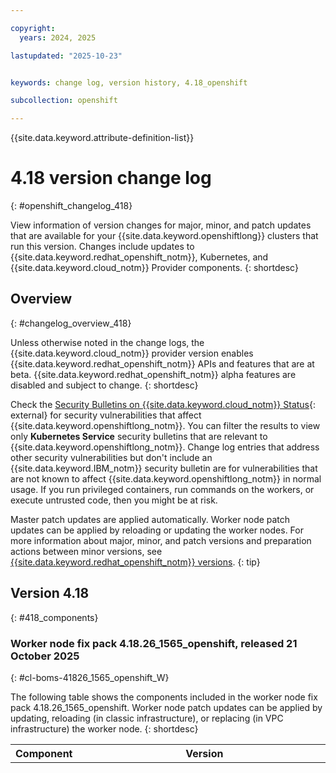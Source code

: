 ```yaml
---

copyright:
  years: 2024, 2025

lastupdated: "2025-10-23"


keywords: change log, version history, 4.18_openshift

subcollection: openshift

---
```


{{site.data.keyword.attribute-definition-list}}




# 4.18 version change log
{: #openshift_changelog_418}

View information of version changes for major, minor, and patch updates that are available for your {{site.data.keyword.openshiftlong}} clusters that run this version. Changes include updates to {{site.data.keyword.redhat_openshift_notm}}, Kubernetes, and {{site.data.keyword.cloud_notm}} Provider components.
{: shortdesc}

## Overview
{: #changelog_overview_418}


Unless otherwise noted in the change logs, the {{site.data.keyword.cloud_notm}} provider version enables {{site.data.keyword.redhat_openshift_notm}} APIs and features that are at beta. {{site.data.keyword.redhat_openshift_notm}} alpha features are disabled and subject to change.
{: shortdesc}

Check the [Security Bulletins on {{site.data.keyword.cloud_notm}} Status](https://cloud.ibm.com/status?selected=security){: external} for security vulnerabilities that affect {{site.data.keyword.openshiftlong_notm}}. You can filter the results to view only **Kubernetes Service** security bulletins that are relevant to {{site.data.keyword.openshiftlong_notm}}. Change log entries that address other security vulnerabilities but don't include an {{site.data.keyword.IBM_notm}} security bulletin are for vulnerabilities that are not known to affect {{site.data.keyword.openshiftlong_notm}} in normal usage. If you run privileged containers, run commands on the workers, or execute untrusted code, then you might be at risk.

Master patch updates are applied automatically. Worker node patch updates can be applied by reloading or updating the worker nodes. For more information about major, minor, and patch versions and preparation actions between minor versions, see [{{site.data.keyword.redhat_openshift_notm}} versions](/docs/openshift?topic=openshift-openshift_versions).
{: tip}

## Version 4.18
{: #418_components}


### Worker node fix pack 4.18.26_1565_openshift, released 21 October 2025
{: #cl-boms-41826_1565_openshift_W}

The following table shows the components included in the worker node fix pack 4.18.26_1565_openshift. Worker node patch updates can be applied by updating, reloading (in classic infrastructure), or replacing (in VPC infrastructure) the worker node.
{: shortdesc}

| Component | Version | Description |
| ---- | ---- | ---- |
|RHEL_9|5.14.0-570.49.1.el9_6|Resolves the following CVEs: [RHSA-2025:10848](https://access.redhat.com/errata/RHSA-2025:10848){: external}, [CVE-2024-6174](https://nvd.nist.gov/vuln/detail/CVE-2024-6174){: external}, [RHSA-2025:11462](https://access.redhat.com/errata/RHSA-2025:11462){: external}, [CVE-2024-50349](https://nvd.nist.gov/vuln/detail/CVE-2024-50349){: external}, [CVE-2024-52006](https://nvd.nist.gov/vuln/detail/CVE-2024-52006){: external}, [CVE-2025-27613](https://nvd.nist.gov/vuln/detail/CVE-2025-27613){: external}, [CVE-2025-27614](https://nvd.nist.gov/vuln/detail/CVE-2025-27614){: external}, [CVE-2025-46835](https://nvd.nist.gov/vuln/detail/CVE-2025-46835){: external}, [CVE-2025-48384](https://nvd.nist.gov/vuln/detail/CVE-2025-48384){: external}, [CVE-2025-48385](https://nvd.nist.gov/vuln/detail/CVE-2025-48385){: external}, [RHSA-2025:10379](https://access.redhat.com/errata/RHSA-2025:10379){: external}, [CVE-2022-49846](https://nvd.nist.gov/vuln/detail/CVE-2022-49846){: external}, [CVE-2025-21759](https://nvd.nist.gov/vuln/detail/CVE-2025-21759){: external}, [CVE-2025-21887](https://nvd.nist.gov/vuln/detail/CVE-2025-21887){: external}, [CVE-2025-22004](https://nvd.nist.gov/vuln/detail/CVE-2025-22004){: external}, [CVE-2025-37799](https://nvd.nist.gov/vuln/detail/CVE-2025-37799){: external}, [RHSA-2025:11411](https://access.redhat.com/errata/RHSA-2025:11411){: external}, [CVE-2024-58002](https://nvd.nist.gov/vuln/detail/CVE-2024-58002){: external}, [CVE-2025-38089](https://nvd.nist.gov/vuln/detail/CVE-2025-38089){: external}, [RHSA-2025:12746](https://access.redhat.com/errata/RHSA-2025:12746){: external}, [CVE-2022-49788](https://nvd.nist.gov/vuln/detail/CVE-2022-49788){: external}, [CVE-2025-21727](https://nvd.nist.gov/vuln/detail/CVE-2025-21727){: external}, [CVE-2025-21928](https://nvd.nist.gov/vuln/detail/CVE-2025-21928){: external}, [CVE-2025-21929](https://nvd.nist.gov/vuln/detail/CVE-2025-21929){: external}, [CVE-2025-21962](https://nvd.nist.gov/vuln/detail/CVE-2025-21962){: external}, [CVE-2025-22020](https://nvd.nist.gov/vuln/detail/CVE-2025-22020){: external}, [CVE-2025-37890](https://nvd.nist.gov/vuln/detail/CVE-2025-37890){: external}, [CVE-2025-38052](https://nvd.nist.gov/vuln/detail/CVE-2025-38052){: external}, [CVE-2025-38087](https://nvd.nist.gov/vuln/detail/CVE-2025-38087){: external}, [RHSA-2025:13962](https://access.redhat.com/errata/RHSA-2025:13962){: external}, [CVE-2024-28956](https://nvd.nist.gov/vuln/detail/CVE-2024-28956){: external}, [CVE-2025-21867](https://nvd.nist.gov/vuln/detail/CVE-2025-21867){: external}, [CVE-2025-38084](https://nvd.nist.gov/vuln/detail/CVE-2025-38084){: external}, [CVE-2025-38085](https://nvd.nist.gov/vuln/detail/CVE-2025-38085){: external}, [CVE-2025-38124](https://nvd.nist.gov/vuln/detail/CVE-2025-38124){: external}, [CVE-2025-38159](https://nvd.nist.gov/vuln/detail/CVE-2025-38159){: external}, [CVE-2025-38250](https://nvd.nist.gov/vuln/detail/CVE-2025-38250){: external}, [CVE-2025-38380](https://nvd.nist.gov/vuln/detail/CVE-2025-38380){: external}, [CVE-2025-38471](https://nvd.nist.gov/vuln/detail/CVE-2025-38471){: external}, [RHSA-2025:14420](https://access.redhat.com/errata/RHSA-2025:14420){: external}, [CVE-2025-22058](https://nvd.nist.gov/vuln/detail/CVE-2025-22058){: external}, [CVE-2025-37914](https://nvd.nist.gov/vuln/detail/CVE-2025-37914){: external}, [CVE-2025-38417](https://nvd.nist.gov/vuln/detail/CVE-2025-38417){: external}, [RHSA-2025:15011](https://access.redhat.com/errata/RHSA-2025:15011){: external}, [CVE-2025-37823](https://nvd.nist.gov/vuln/detail/CVE-2025-37823){: external}, [CVE-2025-38200](https://nvd.nist.gov/vuln/detail/CVE-2025-38200){: external}, [CVE-2025-38211](https://nvd.nist.gov/vuln/detail/CVE-2025-38211){: external}, [CVE-2025-38350](https://nvd.nist.gov/vuln/detail/CVE-2025-38350){: external}, [CVE-2025-38461](https://nvd.nist.gov/vuln/detail/CVE-2025-38461){: external}, [CVE-2025-38464](https://nvd.nist.gov/vuln/detail/CVE-2025-38464){: external}, [CVE-2025-38500](https://nvd.nist.gov/vuln/detail/CVE-2025-38500){: external}, [CVE-2025-38684](https://nvd.nist.gov/vuln/detail/CVE-2025-38684){: external}, [RHSA-2025:15429](https://access.redhat.com/errata/RHSA-2025:15429){: external}, [CVE-2025-37803](https://nvd.nist.gov/vuln/detail/CVE-2025-37803){: external}, [CVE-2025-38392](https://nvd.nist.gov/vuln/detail/CVE-2025-38392){: external}, [CVE-2025-39825](https://nvd.nist.gov/vuln/detail/CVE-2025-39825){: external}, [RHSA-2025:15661](https://access.redhat.com/errata/RHSA-2025:15661){: external}, [CVE-2025-22097](https://nvd.nist.gov/vuln/detail/CVE-2025-22097){: external}, [CVE-2025-38332](https://nvd.nist.gov/vuln/detail/CVE-2025-38332){: external}, [CVE-2025-38352](https://nvd.nist.gov/vuln/detail/CVE-2025-38352){: external}, [CVE-2025-38449](https://nvd.nist.gov/vuln/detail/CVE-2025-38449){: external}, [RHSA-2025:7423](https://access.redhat.com/errata/RHSA-2025:7423){: external}, [CVE-2024-58005](https://nvd.nist.gov/vuln/detail/CVE-2024-58005){: external}, [CVE-2024-58007](https://nvd.nist.gov/vuln/detail/CVE-2024-58007){: external}, [CVE-2024-58069](https://nvd.nist.gov/vuln/detail/CVE-2024-58069){: external}, [CVE-2025-21633](https://nvd.nist.gov/vuln/detail/CVE-2025-21633){: external}, [CVE-2025-21927](https://nvd.nist.gov/vuln/detail/CVE-2025-21927){: external}, [CVE-2025-21993](https://nvd.nist.gov/vuln/detail/CVE-2025-21993){: external}, [RHSA-2025:7903](https://access.redhat.com/errata/RHSA-2025:7903){: external}, [CVE-2025-21756](https://nvd.nist.gov/vuln/detail/CVE-2025-21756){: external}, [CVE-2025-21966](https://nvd.nist.gov/vuln/detail/CVE-2025-21966){: external}, [CVE-2025-37749](https://nvd.nist.gov/vuln/detail/CVE-2025-37749){: external}, [RHSA-2025:8643](https://access.redhat.com/errata/RHSA-2025:8643){: external}, [CVE-2025-21920](https://nvd.nist.gov/vuln/detail/CVE-2025-21920){: external}, [CVE-2025-21926](https://nvd.nist.gov/vuln/detail/CVE-2025-21926){: external}, [CVE-2025-21997](https://nvd.nist.gov/vuln/detail/CVE-2025-21997){: external}, [CVE-2025-22055](https://nvd.nist.gov/vuln/detail/CVE-2025-22055){: external}, [CVE-2025-37785](https://nvd.nist.gov/vuln/detail/CVE-2025-37785){: external}, [CVE-2025-37943](https://nvd.nist.gov/vuln/detail/CVE-2025-37943){: external}, [RHSA-2025:9080](https://access.redhat.com/errata/RHSA-2025:9080){: external}, [CVE-2025-21961](https://nvd.nist.gov/vuln/detail/CVE-2025-21961){: external}, [CVE-2025-21963](https://nvd.nist.gov/vuln/detail/CVE-2025-21963){: external}, [CVE-2025-21969](https://nvd.nist.gov/vuln/detail/CVE-2025-21969){: external}, [CVE-2025-21979](https://nvd.nist.gov/vuln/detail/CVE-2025-21979){: external}, [CVE-2025-21999](https://nvd.nist.gov/vuln/detail/CVE-2025-21999){: external}, [CVE-2025-22126](https://nvd.nist.gov/vuln/detail/CVE-2025-22126){: external}, [CVE-2025-37750](https://nvd.nist.gov/vuln/detail/CVE-2025-37750){: external}, [RHSA-2025:14130](https://access.redhat.com/errata/RHSA-2025:14130){: external}, [CVE-2025-5914](https://nvd.nist.gov/vuln/detail/CVE-2025-5914){: external}, [RHSA-2025:10699](https://access.redhat.com/errata/RHSA-2025:10699){: external}, [CVE-2025-49794](https://nvd.nist.gov/vuln/detail/CVE-2025-49794){: external}, [CVE-2025-49796](https://nvd.nist.gov/vuln/detail/CVE-2025-49796){: external}, [CVE-2025-6021](https://nvd.nist.gov/vuln/detail/CVE-2025-6021){: external}, [RHSA-2025:12447](https://access.redhat.com/errata/RHSA-2025:12447){: external}, [CVE-2025-7425](https://nvd.nist.gov/vuln/detail/CVE-2025-7425){: external}, [RHSA-2025:15099](https://access.redhat.com/errata/RHSA-2025:15099){: external}, [CVE-2025-6020](https://nvd.nist.gov/vuln/detail/CVE-2025-6020){: external}, [CVE-2025-8941](https://nvd.nist.gov/vuln/detail/CVE-2025-8941){: external}, [RHSA-2025:9526](https://access.redhat.com/errata/RHSA-2025:9526){: external}, [CVE-2025-6020](https://nvd.nist.gov/vuln/detail/CVE-2025-6020){: external}, [RHSA-2025:10136](https://access.redhat.com/errata/RHSA-2025:10136){: external}, [CVE-2024-12718](https://nvd.nist.gov/vuln/detail/CVE-2024-12718){: external}, [CVE-2025-4138](https://nvd.nist.gov/vuln/detail/CVE-2025-4138){: external}, [CVE-2025-4330](https://nvd.nist.gov/vuln/detail/CVE-2025-4330){: external}, [CVE-2025-4435](https://nvd.nist.gov/vuln/detail/CVE-2025-4435){: external}, [CVE-2025-4517](https://nvd.nist.gov/vuln/detail/CVE-2025-4517){: external}, [RHSA-2025:11992](https://access.redhat.com/errata/RHSA-2025:11992){: external}, [CVE-2025-6965](https://nvd.nist.gov/vuln/detail/CVE-2025-6965){: external}, [RHSA-2025:9978](https://access.redhat.com/errata/RHSA-2025:9978){: external}, [CVE-2025-32462](https://nvd.nist.gov/vuln/detail/CVE-2025-32462){: external}, [CVE-2024-36350](https://nvd.nist.gov/vuln/detail/CVE-2024-36350){: external}, [CVE-2024-36357](https://nvd.nist.gov/vuln/detail/CVE-2024-36357){: external}, [RHSA-2025:12876](https://access.redhat.com/errata/RHSA-2025:12876){: external}, [CVE-2022-29458](https://nvd.nist.gov/vuln/detail/CVE-2022-29458){: external}, [RHSA-2025:7440](https://access.redhat.com/errata/RHSA-2025:7440){: external}, [CVE-2023-4752](https://nvd.nist.gov/vuln/detail/CVE-2023-4752){: external}, [CVE-2024-28956](https://nvd.nist.gov/vuln/detail/CVE-2024-28956){: external}, [CVE-2024-43420](https://nvd.nist.gov/vuln/detail/CVE-2024-43420){: external}, [CVE-2024-45332](https://nvd.nist.gov/vuln/detail/CVE-2024-45332){: external}, [CVE-2025-20012](https://nvd.nist.gov/vuln/detail/CVE-2025-20012){: external}, [CVE-2025-20623](https://nvd.nist.gov/vuln/detail/CVE-2025-20623){: external}, [CVE-2025-24495](https://nvd.nist.gov/vuln/detail/CVE-2025-24495){: external}, [RHSA-2025:7444](https://access.redhat.com/errata/RHSA-2025:7444){: external}, [CVE-2024-8176](https://nvd.nist.gov/vuln/detail/CVE-2024-8176){: external}, [RHSA-2025:7409](https://access.redhat.com/errata/RHSA-2025:7409){: external}, [CVE-2024-52005](https://nvd.nist.gov/vuln/detail/CVE-2024-52005){: external}, [RHSA-2025:11140](https://access.redhat.com/errata/RHSA-2025:11140){: external}, [CVE-2024-52533](https://nvd.nist.gov/vuln/detail/CVE-2024-52533){: external}, [CVE-2025-4373](https://nvd.nist.gov/vuln/detail/CVE-2025-4373){: external}, [RHSA-2025:12748](https://access.redhat.com/errata/RHSA-2025:12748){: external}, [CVE-2025-8058](https://nvd.nist.gov/vuln/detail/CVE-2025-8058){: external}, [RHSA-2025:8655](https://access.redhat.com/errata/RHSA-2025:8655){: external}, [CVE-2025-4802](https://nvd.nist.gov/vuln/detail/CVE-2025-4802){: external}, [RHSA-2025:9877](https://access.redhat.com/errata/RHSA-2025:9877){: external}, [CVE-2025-5702](https://nvd.nist.gov/vuln/detail/CVE-2025-5702){: external}, [RHSA-2025:7076](https://access.redhat.com/errata/RHSA-2025:7076){: external}, [CVE-2024-12243](https://nvd.nist.gov/vuln/detail/CVE-2024-12243){: external}, [RHSA-2025:16116](https://access.redhat.com/errata/RHSA-2025:16116){: external}, [CVE-2025-32988](https://nvd.nist.gov/vuln/detail/CVE-2025-32988){: external}, [CVE-2025-32989](https://nvd.nist.gov/vuln/detail/CVE-2025-32989){: external}, [CVE-2025-32990](https://nvd.nist.gov/vuln/detail/CVE-2025-32990){: external}, [CVE-2025-6395](https://nvd.nist.gov/vuln/detail/CVE-2025-6395){: external}, [RHSA-2025:6990](https://access.redhat.com/errata/RHSA-2025:6990){: external}, [CVE-2024-45774](https://nvd.nist.gov/vuln/detail/CVE-2024-45774){: external}, [CVE-2024-45775](https://nvd.nist.gov/vuln/detail/CVE-2024-45775){: external}, [CVE-2024-45776](https://nvd.nist.gov/vuln/detail/CVE-2024-45776){: external}, [CVE-2024-45781](https://nvd.nist.gov/vuln/detail/CVE-2024-45781){: external}, [CVE-2024-45783](https://nvd.nist.gov/vuln/detail/CVE-2024-45783){: external}, [CVE-2025-0622](https://nvd.nist.gov/vuln/detail/CVE-2025-0622){: external}, [CVE-2025-0677](https://nvd.nist.gov/vuln/detail/CVE-2025-0677){: external}, [CVE-2025-0690](https://nvd.nist.gov/vuln/detail/CVE-2025-0690){: external}, [RHSA-2025:17558](https://access.redhat.com/errata/RHSA-2025:17558){: external}, [CVE-2025-48964](https://nvd.nist.gov/vuln/detail/CVE-2025-48964){: external}, [RHSA-2025:9432](https://access.redhat.com/errata/RHSA-2025:9432){: external}, [CVE-2025-47268](https://nvd.nist.gov/vuln/detail/CVE-2025-47268){: external}, [RHSA-2025:10585](https://access.redhat.com/errata/RHSA-2025:10585){: external}, [CVE-2024-23337](https://nvd.nist.gov/vuln/detail/CVE-2024-23337){: external}, [CVE-2025-48060](https://nvd.nist.gov/vuln/detail/CVE-2025-48060){: external}, [RHSA-2025:10837](https://access.redhat.com/errata/RHSA-2025:10837){: external}, [CVE-2025-21991](https://nvd.nist.gov/vuln/detail/CVE-2025-21991){: external}, [RHSA-2025:11861](https://access.redhat.com/errata/RHSA-2025:11861){: external}, [CVE-2024-57980](https://nvd.nist.gov/vuln/detail/CVE-2024-57980){: external}, [CVE-2025-21905](https://nvd.nist.gov/vuln/detail/CVE-2025-21905){: external}, [CVE-2025-22085](https://nvd.nist.gov/vuln/detail/CVE-2025-22085){: external}, [CVE-2025-22091](https://nvd.nist.gov/vuln/detail/CVE-2025-22091){: external}, [CVE-2025-22113](https://nvd.nist.gov/vuln/detail/CVE-2025-22113){: external}, [CVE-2025-22121](https://nvd.nist.gov/vuln/detail/CVE-2025-22121){: external}, [CVE-2025-37797](https://nvd.nist.gov/vuln/detail/CVE-2025-37797){: external}, [CVE-2025-37958](https://nvd.nist.gov/vuln/detail/CVE-2025-37958){: external}, [CVE-2025-38086](https://nvd.nist.gov/vuln/detail/CVE-2025-38086){: external}, [CVE-2025-38110](https://nvd.nist.gov/vuln/detail/CVE-2025-38110){: external}, [RHSA-2025:13602](https://access.redhat.com/errata/RHSA-2025:13602){: external}, [CVE-2025-38079](https://nvd.nist.gov/vuln/detail/CVE-2025-38079){: external}, [CVE-2025-38292](https://nvd.nist.gov/vuln/detail/CVE-2025-38292){: external}, [RHSA-2025:15740](https://access.redhat.com/errata/RHSA-2025:15740){: external}, [CVE-2025-38550](https://nvd.nist.gov/vuln/detail/CVE-2025-38550){: external}, [RHSA-2025:16398](https://access.redhat.com/errata/RHSA-2025:16398){: external}, [CVE-2023-53125](https://nvd.nist.gov/vuln/detail/CVE-2023-53125){: external}, [CVE-2025-37810](https://nvd.nist.gov/vuln/detail/CVE-2025-37810){: external}, [CVE-2025-38498](https://nvd.nist.gov/vuln/detail/CVE-2025-38498){: external}, [CVE-2025-39694](https://nvd.nist.gov/vuln/detail/CVE-2025-39694){: external}, [RHSA-2025:16880](https://access.redhat.com/errata/RHSA-2025:16880){: external}, [CVE-2025-38472](https://nvd.nist.gov/vuln/detail/CVE-2025-38472){: external}, [CVE-2025-38527](https://nvd.nist.gov/vuln/detail/CVE-2025-38527){: external}, [CVE-2025-38718](https://nvd.nist.gov/vuln/detail/CVE-2025-38718){: external}, [CVE-2025-39682](https://nvd.nist.gov/vuln/detail/CVE-2025-39682){: external}, [CVE-2025-39698](https://nvd.nist.gov/vuln/detail/CVE-2025-39698){: external}, [RHSA-2025:17377](https://access.redhat.com/errata/RHSA-2025:17377){: external}, [CVE-2024-50301](https://nvd.nist.gov/vuln/detail/CVE-2024-50301){: external}, [CVE-2025-38351](https://nvd.nist.gov/vuln/detail/CVE-2025-38351){: external}, [CVE-2025-39761](https://nvd.nist.gov/vuln/detail/CVE-2025-39761){: external}, [RHSA-2025:17760](https://access.redhat.com/errata/RHSA-2025:17760){: external}, [CVE-2023-53373](https://nvd.nist.gov/vuln/detail/CVE-2023-53373){: external}, [CVE-2025-38556](https://nvd.nist.gov/vuln/detail/CVE-2025-38556){: external}, [CVE-2025-38614](https://nvd.nist.gov/vuln/detail/CVE-2025-38614){: external}, [CVE-2025-39757](https://nvd.nist.gov/vuln/detail/CVE-2025-39757){: external}, [RHSA-2025:6966](https://access.redhat.com/errata/RHSA-2025:6966){: external}, [CVE-2022-48969](https://nvd.nist.gov/vuln/detail/CVE-2022-48969){: external}, [CVE-2022-48989](https://nvd.nist.gov/vuln/detail/CVE-2022-48989){: external}, [CVE-2022-49006](https://nvd.nist.gov/vuln/detail/CVE-2022-49006){: external}, [CVE-2022-49014](https://nvd.nist.gov/vuln/detail/CVE-2022-49014){: external}, [CVE-2022-49029](https://nvd.nist.gov/vuln/detail/CVE-2022-49029){: external}, [CVE-2022-49778](https://nvd.nist.gov/vuln/detail/CVE-2022-49778){: external}, [CVE-2022-49804](https://nvd.nist.gov/vuln/detail/CVE-2022-49804){: external}, [CVE-2022-49815](https://nvd.nist.gov/vuln/detail/CVE-2022-49815){: external}, [CVE-2022-50112](https://nvd.nist.gov/vuln/detail/CVE-2022-50112){: external}, [CVE-2022-50159](https://nvd.nist.gov/vuln/detail/CVE-2022-50159){: external}, [CVE-2022-50214](https://nvd.nist.gov/vuln/detail/CVE-2022-50214){: external}, [CVE-2022-50511](https://nvd.nist.gov/vuln/detail/CVE-2022-50511){: external}, [CVE-2023-52672](https://nvd.nist.gov/vuln/detail/CVE-2023-52672){: external}, [CVE-2023-52917](https://nvd.nist.gov/vuln/detail/CVE-2023-52917){: external}, [CVE-2023-53066](https://nvd.nist.gov/vuln/detail/CVE-2023-53066){: external}, [CVE-2023-53117](https://nvd.nist.gov/vuln/detail/CVE-2023-53117){: external}, [CVE-2023-53196](https://nvd.nist.gov/vuln/detail/CVE-2023-53196){: external}, [CVE-2023-53260](https://nvd.nist.gov/vuln/detail/CVE-2023-53260){: external}, [CVE-2023-53261](https://nvd.nist.gov/vuln/detail/CVE-2023-53261){: external}, [CVE-2023-53595](https://nvd.nist.gov/vuln/detail/CVE-2023-53595){: external}, [CVE-2024-27008](https://nvd.nist.gov/vuln/detail/CVE-2024-27008){: external}, [CVE-2024-27398](https://nvd.nist.gov/vuln/detail/CVE-2024-27398){: external}, [CVE-2024-35891](https://nvd.nist.gov/vuln/detail/CVE-2024-35891){: external}, [CVE-2024-35933](https://nvd.nist.gov/vuln/detail/CVE-2024-35933){: external}, [CVE-2024-35934](https://nvd.nist.gov/vuln/detail/CVE-2024-35934){: external}, [CVE-2024-35963](https://nvd.nist.gov/vuln/detail/CVE-2024-35963){: external}, [CVE-2024-35964](https://nvd.nist.gov/vuln/detail/CVE-2024-35964){: external}, [CVE-2024-35965](https://nvd.nist.gov/vuln/detail/CVE-2024-35965){: external}, [CVE-2024-35966](https://nvd.nist.gov/vuln/detail/CVE-2024-35966){: external}, [CVE-2024-35967](https://nvd.nist.gov/vuln/detail/CVE-2024-35967){: external}, [CVE-2024-35978](https://nvd.nist.gov/vuln/detail/CVE-2024-35978){: external}, [CVE-2024-36011](https://nvd.nist.gov/vuln/detail/CVE-2024-36011){: external}, [CVE-2024-36012](https://nvd.nist.gov/vuln/detail/CVE-2024-36012){: external}, [CVE-2024-36013](https://nvd.nist.gov/vuln/detail/CVE-2024-36013){: external}, [CVE-2024-36880](https://nvd.nist.gov/vuln/detail/CVE-2024-36880){: external}, [CVE-2024-36968](https://nvd.nist.gov/vuln/detail/CVE-2024-36968){: external}, [CVE-2024-38541](https://nvd.nist.gov/vuln/detail/CVE-2024-38541){: external}, [CVE-2024-39500](https://nvd.nist.gov/vuln/detail/CVE-2024-39500){: external}, [CVE-2024-40956](https://nvd.nist.gov/vuln/detail/CVE-2024-40956){: external}, [CVE-2024-41010](https://nvd.nist.gov/vuln/detail/CVE-2024-41010){: external}, [CVE-2024-41062](https://nvd.nist.gov/vuln/detail/CVE-2024-41062){: external}, [CVE-2024-42094](https://nvd.nist.gov/vuln/detail/CVE-2024-42094){: external}, [CVE-2024-42133](https://nvd.nist.gov/vuln/detail/CVE-2024-42133){: external}, [CVE-2024-42253](https://nvd.nist.gov/vuln/detail/CVE-2024-42253){: external}, [CVE-2024-42265](https://nvd.nist.gov/vuln/detail/CVE-2024-42265){: external}, [CVE-2024-42278](https://nvd.nist.gov/vuln/detail/CVE-2024-42278){: external}, [CVE-2024-42291](https://nvd.nist.gov/vuln/detail/CVE-2024-42291){: external}, [CVE-2024-42294](https://nvd.nist.gov/vuln/detail/CVE-2024-42294){: external}, [CVE-2024-42302](https://nvd.nist.gov/vuln/detail/CVE-2024-42302){: external}, [CVE-2024-42304](https://nvd.nist.gov/vuln/detail/CVE-2024-42304){: external}, [CVE-2024-42305](https://nvd.nist.gov/vuln/detail/CVE-2024-42305){: external}, [CVE-2024-42312](https://nvd.nist.gov/vuln/detail/CVE-2024-42312){: external}, [CVE-2024-42315](https://nvd.nist.gov/vuln/detail/CVE-2024-42315){: external}, [CVE-2024-42316](https://nvd.nist.gov/vuln/detail/CVE-2024-42316){: external}, [CVE-2024-42321](https://nvd.nist.gov/vuln/detail/CVE-2024-42321){: external}, [CVE-2024-43820](https://nvd.nist.gov/vuln/detail/CVE-2024-43820){: external}, [CVE-2024-43821](https://nvd.nist.gov/vuln/detail/CVE-2024-43821){: external}, [CVE-2024-43823](https://nvd.nist.gov/vuln/detail/CVE-2024-43823){: external}, [CVE-2024-43828](https://nvd.nist.gov/vuln/detail/CVE-2024-43828){: external}, [CVE-2024-43834](https://nvd.nist.gov/vuln/detail/CVE-2024-43834){: external}, [CVE-2024-43846](https://nvd.nist.gov/vuln/detail/CVE-2024-43846){: external}, [CVE-2024-43853](https://nvd.nist.gov/vuln/detail/CVE-2024-43853){: external}, [CVE-2024-43871](https://nvd.nist.gov/vuln/detail/CVE-2024-43871){: external}, [CVE-2024-43873](https://nvd.nist.gov/vuln/detail/CVE-2024-43873){: external}, [CVE-2024-43882](https://nvd.nist.gov/vuln/detail/CVE-2024-43882){: external}, [CVE-2024-43884](https://nvd.nist.gov/vuln/detail/CVE-2024-43884){: external}, [CVE-2024-43889](https://nvd.nist.gov/vuln/detail/CVE-2024-43889){: external}, [CVE-2024-43898](https://nvd.nist.gov/vuln/detail/CVE-2024-43898){: external}, [CVE-2024-43910](https://nvd.nist.gov/vuln/detail/CVE-2024-43910){: external}, [CVE-2024-43914](https://nvd.nist.gov/vuln/detail/CVE-2024-43914){: external}, [CVE-2024-44931](https://nvd.nist.gov/vuln/detail/CVE-2024-44931){: external}, [CVE-2024-44932](https://nvd.nist.gov/vuln/detail/CVE-2024-44932){: external}, [CVE-2024-44934](https://nvd.nist.gov/vuln/detail/CVE-2024-44934){: external}, [CVE-2024-44952](https://nvd.nist.gov/vuln/detail/CVE-2024-44952){: external}, [CVE-2024-44958](https://nvd.nist.gov/vuln/detail/CVE-2024-44958){: external}, [CVE-2024-44964](https://nvd.nist.gov/vuln/detail/CVE-2024-44964){: external}, [CVE-2024-44975](https://nvd.nist.gov/vuln/detail/CVE-2024-44975){: external}, [CVE-2024-44987](https://nvd.nist.gov/vuln/detail/CVE-2024-44987){: external}, [CVE-2024-44989](https://nvd.nist.gov/vuln/detail/CVE-2024-44989){: external}, [CVE-2024-45000](https://nvd.nist.gov/vuln/detail/CVE-2024-45000){: external}, [CVE-2024-45009](https://nvd.nist.gov/vuln/detail/CVE-2024-45009){: external}, [CVE-2024-45010](https://nvd.nist.gov/vuln/detail/CVE-2024-45010){: external}, [CVE-2024-45016](https://nvd.nist.gov/vuln/detail/CVE-2024-45016){: external}, [CVE-2024-45022](https://nvd.nist.gov/vuln/detail/CVE-2024-45022){: external}, [CVE-2024-46673](https://nvd.nist.gov/vuln/detail/CVE-2024-46673){: external}, [CVE-2024-46675](https://nvd.nist.gov/vuln/detail/CVE-2024-46675){: external}, [CVE-2024-46711](https://nvd.nist.gov/vuln/detail/CVE-2024-46711){: external}, [CVE-2024-46722](https://nvd.nist.gov/vuln/detail/CVE-2024-46722){: external}, [CVE-2024-46723](https://nvd.nist.gov/vuln/detail/CVE-2024-46723){: external}, [CVE-2024-46724](https://nvd.nist.gov/vuln/detail/CVE-2024-46724){: external}, [CVE-2024-46725](https://nvd.nist.gov/vuln/detail/CVE-2024-46725){: external}, [CVE-2024-46743](https://nvd.nist.gov/vuln/detail/CVE-2024-46743){: external}, [CVE-2024-46745](https://nvd.nist.gov/vuln/detail/CVE-2024-46745){: external}, [CVE-2024-46747](https://nvd.nist.gov/vuln/detail/CVE-2024-46747){: external}, [CVE-2024-46750](https://nvd.nist.gov/vuln/detail/CVE-2024-46750){: external}, [CVE-2024-46754](https://nvd.nist.gov/vuln/detail/CVE-2024-46754){: external}, [CVE-2024-46756](https://nvd.nist.gov/vuln/detail/CVE-2024-46756){: external}, [CVE-2024-46758](https://nvd.nist.gov/vuln/detail/CVE-2024-46758){: external}, [CVE-2024-46759](https://nvd.nist.gov/vuln/detail/CVE-2024-46759){: external}, [CVE-2024-46761](https://nvd.nist.gov/vuln/detail/CVE-2024-46761){: external}, [CVE-2024-46783](https://nvd.nist.gov/vuln/detail/CVE-2024-46783){: external}, [CVE-2024-46786](https://nvd.nist.gov/vuln/detail/CVE-2024-46786){: external}, [CVE-2024-46787](https://nvd.nist.gov/vuln/detail/CVE-2024-46787){: external}, [CVE-2024-46800](https://nvd.nist.gov/vuln/detail/CVE-2024-46800){: external}, [CVE-2024-46805](https://nvd.nist.gov/vuln/detail/CVE-2024-46805){: external}, [CVE-2024-46806](https://nvd.nist.gov/vuln/detail/CVE-2024-46806){: external}, [CVE-2024-46807](https://nvd.nist.gov/vuln/detail/CVE-2024-46807){: external}, [CVE-2024-46819](https://nvd.nist.gov/vuln/detail/CVE-2024-46819){: external}, [CVE-2024-46820](https://nvd.nist.gov/vuln/detail/CVE-2024-46820){: external}, [CVE-2024-46822](https://nvd.nist.gov/vuln/detail/CVE-2024-46822){: external}, [CVE-2024-46828](https://nvd.nist.gov/vuln/detail/CVE-2024-46828){: external}, [CVE-2024-46835](https://nvd.nist.gov/vuln/detail/CVE-2024-46835){: external}, [CVE-2024-46839](https://nvd.nist.gov/vuln/detail/CVE-2024-46839){: external}, [CVE-2024-46853](https://nvd.nist.gov/vuln/detail/CVE-2024-46853){: external}, [CVE-2024-46864](https://nvd.nist.gov/vuln/detail/CVE-2024-46864){: external}, [CVE-2024-46871](https://nvd.nist.gov/vuln/detail/CVE-2024-46871){: external}, [CVE-2024-47141](https://nvd.nist.gov/vuln/detail/CVE-2024-47141){: external}, [CVE-2024-47660](https://nvd.nist.gov/vuln/detail/CVE-2024-47660){: external}, [CVE-2024-47668](https://nvd.nist.gov/vuln/detail/CVE-2024-47668){: external}, [CVE-2024-47678](https://nvd.nist.gov/vuln/detail/CVE-2024-47678){: external}, [CVE-2024-47685](https://nvd.nist.gov/vuln/detail/CVE-2024-47685){: external}, [CVE-2024-47687](https://nvd.nist.gov/vuln/detail/CVE-2024-47687){: external}, [CVE-2024-47692](https://nvd.nist.gov/vuln/detail/CVE-2024-47692){: external}, [CVE-2024-47700](https://nvd.nist.gov/vuln/detail/CVE-2024-47700){: external}, [CVE-2024-47703](https://nvd.nist.gov/vuln/detail/CVE-2024-47703){: external}, [CVE-2024-47705](https://nvd.nist.gov/vuln/detail/CVE-2024-47705){: external}, [CVE-2024-47706](https://nvd.nist.gov/vuln/detail/CVE-2024-47706){: external}, [CVE-2024-47710](https://nvd.nist.gov/vuln/detail/CVE-2024-47710){: external}, [CVE-2024-47713](https://nvd.nist.gov/vuln/detail/CVE-2024-47713){: external}, [CVE-2024-47715](https://nvd.nist.gov/vuln/detail/CVE-2024-47715){: external}, [CVE-2024-47718](https://nvd.nist.gov/vuln/detail/CVE-2024-47718){: external}, [CVE-2024-47719](https://nvd.nist.gov/vuln/detail/CVE-2024-47719){: external}, [CVE-2024-47737](https://nvd.nist.gov/vuln/detail/CVE-2024-47737){: external}, [CVE-2024-47738](https://nvd.nist.gov/vuln/detail/CVE-2024-47738){: external}, [CVE-2024-47739](https://nvd.nist.gov/vuln/detail/CVE-2024-47739){: external}, [CVE-2024-47745](https://nvd.nist.gov/vuln/detail/CVE-2024-47745){: external}, [CVE-2024-47748](https://nvd.nist.gov/vuln/detail/CVE-2024-47748){: external}, [CVE-2024-48873](https://nvd.nist.gov/vuln/detail/CVE-2024-48873){: external}, [CVE-2024-49569](https://nvd.nist.gov/vuln/detail/CVE-2024-49569){: external}, [CVE-2024-49851](https://nvd.nist.gov/vuln/detail/CVE-2024-49851){: external}, [CVE-2024-49856](https://nvd.nist.gov/vuln/detail/CVE-2024-49856){: external}, [CVE-2024-49860](https://nvd.nist.gov/vuln/detail/CVE-2024-49860){: external}, [CVE-2024-49862](https://nvd.nist.gov/vuln/detail/CVE-2024-49862){: external}, [CVE-2024-49870](https://nvd.nist.gov/vuln/detail/CVE-2024-49870){: external}, [CVE-2024-49875](https://nvd.nist.gov/vuln/detail/CVE-2024-49875){: external}, [CVE-2024-49878](https://nvd.nist.gov/vuln/detail/CVE-2024-49878){: external}, [CVE-2024-49881](https://nvd.nist.gov/vuln/detail/CVE-2024-49881){: external}, [CVE-2024-49882](https://nvd.nist.gov/vuln/detail/CVE-2024-49882){: external}, [CVE-2024-49883](https://nvd.nist.gov/vuln/detail/CVE-2024-49883){: external}, [CVE-2024-49884](https://nvd.nist.gov/vuln/detail/CVE-2024-49884){: external}, [CVE-2024-49885](https://nvd.nist.gov/vuln/detail/CVE-2024-49885){: external}, [CVE-2024-49886](https://nvd.nist.gov/vuln/detail/CVE-2024-49886){: external}, [CVE-2024-49889](https://nvd.nist.gov/vuln/detail/CVE-2024-49889){: external}, [CVE-2024-49904](https://nvd.nist.gov/vuln/detail/CVE-2024-49904){: external}, [CVE-2024-49927](https://nvd.nist.gov/vuln/detail/CVE-2024-49927){: external}, [CVE-2024-49928](https://nvd.nist.gov/vuln/detail/CVE-2024-49928){: external}, [CVE-2024-49929](https://nvd.nist.gov/vuln/detail/CVE-2024-49929){: external}, [CVE-2024-49930](https://nvd.nist.gov/vuln/detail/CVE-2024-49930){: external}, [CVE-2024-49933](https://nvd.nist.gov/vuln/detail/CVE-2024-49933){: external}, [CVE-2024-49934](https://nvd.nist.gov/vuln/detail/CVE-2024-49934){: external}, [CVE-2024-49935](https://nvd.nist.gov/vuln/detail/CVE-2024-49935){: external}, [CVE-2024-49937](https://nvd.nist.gov/vuln/detail/CVE-2024-49937){: external}, [CVE-2024-49938](https://nvd.nist.gov/vuln/detail/CVE-2024-49938){: external}, [CVE-2024-49939](https://nvd.nist.gov/vuln/detail/CVE-2024-49939){: external}, [CVE-2024-49946](https://nvd.nist.gov/vuln/detail/CVE-2024-49946){: external}, [CVE-2024-49948](https://nvd.nist.gov/vuln/detail/CVE-2024-49948){: external}, [CVE-2024-49950](https://nvd.nist.gov/vuln/detail/CVE-2024-49950){: external}, [CVE-2024-49951](https://nvd.nist.gov/vuln/detail/CVE-2024-49951){: external}, [CVE-2024-49954](https://nvd.nist.gov/vuln/detail/CVE-2024-49954){: external}, [CVE-2024-49959](https://nvd.nist.gov/vuln/detail/CVE-2024-49959){: external}, [CVE-2024-49960](https://nvd.nist.gov/vuln/detail/CVE-2024-49960){: external}, [CVE-2024-49962](https://nvd.nist.gov/vuln/detail/CVE-2024-49962){: external}, [CVE-2024-49967](https://nvd.nist.gov/vuln/detail/CVE-2024-49967){: external}, [CVE-2024-49968](https://nvd.nist.gov/vuln/detail/CVE-2024-49968){: external}, [CVE-2024-49971](https://nvd.nist.gov/vuln/detail/CVE-2024-49971){: external}, [CVE-2024-49973](https://nvd.nist.gov/vuln/detail/CVE-2024-49973){: external}, [CVE-2024-49974](https://nvd.nist.gov/vuln/detail/CVE-2024-49974){: external}, [CVE-2024-49975](https://nvd.nist.gov/vuln/detail/CVE-2024-49975){: external}, [CVE-2024-49977](https://nvd.nist.gov/vuln/detail/CVE-2024-49977){: external}, [CVE-2024-49983](https://nvd.nist.gov/vuln/detail/CVE-2024-49983){: external}, [CVE-2024-49991](https://nvd.nist.gov/vuln/detail/CVE-2024-49991){: external}, [CVE-2024-49993](https://nvd.nist.gov/vuln/detail/CVE-2024-49993){: external}, [CVE-2024-49994](https://nvd.nist.gov/vuln/detail/CVE-2024-49994){: external}, [CVE-2024-49995](https://nvd.nist.gov/vuln/detail/CVE-2024-49995){: external}, [CVE-2024-49999](https://nvd.nist.gov/vuln/detail/CVE-2024-49999){: external}, [CVE-2024-50002](https://nvd.nist.gov/vuln/detail/CVE-2024-50002){: external}, [CVE-2024-50006](https://nvd.nist.gov/vuln/detail/CVE-2024-50006){: external}, [CVE-2024-50008](https://nvd.nist.gov/vuln/detail/CVE-2024-50008){: external}, [CVE-2024-50009](https://nvd.nist.gov/vuln/detail/CVE-2024-50009){: external}, [CVE-2024-50013](https://nvd.nist.gov/vuln/detail/CVE-2024-50013){: external}, [CVE-2024-50014](https://nvd.nist.gov/vuln/detail/CVE-2024-50014){: external}, [CVE-2024-50015](https://nvd.nist.gov/vuln/detail/CVE-2024-50015){: external}, [CVE-2024-50018](https://nvd.nist.gov/vuln/detail/CVE-2024-50018){: external}, [CVE-2024-50019](https://nvd.nist.gov/vuln/detail/CVE-2024-50019){: external}, [CVE-2024-50022](https://nvd.nist.gov/vuln/detail/CVE-2024-50022){: external}, [CVE-2024-50023](https://nvd.nist.gov/vuln/detail/CVE-2024-50023){: external}, [CVE-2024-50024](https://nvd.nist.gov/vuln/detail/CVE-2024-50024){: external}, [CVE-2024-50027](https://nvd.nist.gov/vuln/detail/CVE-2024-50027){: external}, [CVE-2024-50028](https://nvd.nist.gov/vuln/detail/CVE-2024-50028){: external}, [CVE-2024-50029](https://nvd.nist.gov/vuln/detail/CVE-2024-50029){: external}, [CVE-2024-50033](https://nvd.nist.gov/vuln/detail/CVE-2024-50033){: external}, [CVE-2024-50035](https://nvd.nist.gov/vuln/detail/CVE-2024-50035){: external}, [CVE-2024-50038](https://nvd.nist.gov/vuln/detail/CVE-2024-50038){: external}, [CVE-2024-50039](https://nvd.nist.gov/vuln/detail/CVE-2024-50039){: external}, [CVE-2024-50044](https://nvd.nist.gov/vuln/detail/CVE-2024-50044){: external}, [CVE-2024-50046](https://nvd.nist.gov/vuln/detail/CVE-2024-50046){: external}, [CVE-2024-50047](https://nvd.nist.gov/vuln/detail/CVE-2024-50047){: external}, [CVE-2024-50055](https://nvd.nist.gov/vuln/detail/CVE-2024-50055){: external}, [CVE-2024-50057](https://nvd.nist.gov/vuln/detail/CVE-2024-50057){: external}, [CVE-2024-50058](https://nvd.nist.gov/vuln/detail/CVE-2024-50058){: external}, [CVE-2024-50064](https://nvd.nist.gov/vuln/detail/CVE-2024-50064){: external}, [CVE-2024-50067](https://nvd.nist.gov/vuln/detail/CVE-2024-50067){: external}, [CVE-2024-50073](https://nvd.nist.gov/vuln/detail/CVE-2024-50073){: external}, [CVE-2024-50074](https://nvd.nist.gov/vuln/detail/CVE-2024-50074){: external}, [CVE-2024-50075](https://nvd.nist.gov/vuln/detail/CVE-2024-50075){: external}, [CVE-2024-50077](https://nvd.nist.gov/vuln/detail/CVE-2024-50077){: external}, [CVE-2024-50078](https://nvd.nist.gov/vuln/detail/CVE-2024-50078){: external}, [CVE-2024-50081](https://nvd.nist.gov/vuln/detail/CVE-2024-50081){: external}, [CVE-2024-50082](https://nvd.nist.gov/vuln/detail/CVE-2024-50082){: external}, [CVE-2024-50093](https://nvd.nist.gov/vuln/detail/CVE-2024-50093){: external}, [CVE-2024-50101](https://nvd.nist.gov/vuln/detail/CVE-2024-50101){: external}, [CVE-2024-50102](https://nvd.nist.gov/vuln/detail/CVE-2024-50102){: external}, [CVE-2024-50106](https://nvd.nist.gov/vuln/detail/CVE-2024-50106){: external}, [CVE-2024-50107](https://nvd.nist.gov/vuln/detail/CVE-2024-50107){: external}, [CVE-2024-50109](https://nvd.nist.gov/vuln/detail/CVE-2024-50109){: external}, [CVE-2024-50117](https://nvd.nist.gov/vuln/detail/CVE-2024-50117){: external}, [CVE-2024-50120](https://nvd.nist.gov/vuln/detail/CVE-2024-50120){: external}, [CVE-2024-50121](https://nvd.nist.gov/vuln/detail/CVE-2024-50121){: external}, [CVE-2024-50126](https://nvd.nist.gov/vuln/detail/CVE-2024-50126){: external}, [CVE-2024-50127](https://nvd.nist.gov/vuln/detail/CVE-2024-50127){: external}, [CVE-2024-50128](https://nvd.nist.gov/vuln/detail/CVE-2024-50128){: external}, [CVE-2024-50130](https://nvd.nist.gov/vuln/detail/CVE-2024-50130){: external}, [CVE-2024-50141](https://nvd.nist.gov/vuln/detail/CVE-2024-50141){: external}, [CVE-2024-50143](https://nvd.nist.gov/vuln/detail/CVE-2024-50143){: external}, [CVE-2024-50150](https://nvd.nist.gov/vuln/detail/CVE-2024-50150){: external}, [CVE-2024-50151](https://nvd.nist.gov/vuln/detail/CVE-2024-50151){: external}, [CVE-2024-50152](https://nvd.nist.gov/vuln/detail/CVE-2024-50152){: external}, [CVE-2024-50153](https://nvd.nist.gov/vuln/detail/CVE-2024-50153){: external}, [CVE-2024-50162](https://nvd.nist.gov/vuln/detail/CVE-2024-50162){: external}, [CVE-2024-50163](https://nvd.nist.gov/vuln/detail/CVE-2024-50163){: external}, [CVE-2024-50169](https://nvd.nist.gov/vuln/detail/CVE-2024-50169){: external}, [CVE-2024-50182](https://nvd.nist.gov/vuln/detail/CVE-2024-50182){: external}, [CVE-2024-50186](https://nvd.nist.gov/vuln/detail/CVE-2024-50186){: external}, [CVE-2024-50189](https://nvd.nist.gov/vuln/detail/CVE-2024-50189){: external}, [CVE-2024-50191](https://nvd.nist.gov/vuln/detail/CVE-2024-50191){: external}, [CVE-2024-50197](https://nvd.nist.gov/vuln/detail/CVE-2024-50197){: external}, [CVE-2024-50199](https://nvd.nist.gov/vuln/detail/CVE-2024-50199){: external}, [CVE-2024-50200](https://nvd.nist.gov/vuln/detail/CVE-2024-50200){: external}, [CVE-2024-50201](https://nvd.nist.gov/vuln/detail/CVE-2024-50201){: external}, [CVE-2024-50215](https://nvd.nist.gov/vuln/detail/CVE-2024-50215){: external}, [CVE-2024-50216](https://nvd.nist.gov/vuln/detail/CVE-2024-50216){: external}, [CVE-2024-50219](https://nvd.nist.gov/vuln/detail/CVE-2024-50219){: external}, [CVE-2024-50228](https://nvd.nist.gov/vuln/detail/CVE-2024-50228){: external}, [CVE-2024-50235](https://nvd.nist.gov/vuln/detail/CVE-2024-50235){: external}, [CVE-2024-50236](https://nvd.nist.gov/vuln/detail/CVE-2024-50236){: external}, [CVE-2024-50237](https://nvd.nist.gov/vuln/detail/CVE-2024-50237){: external}, [CVE-2024-50256](https://nvd.nist.gov/vuln/detail/CVE-2024-50256){: external}, [CVE-2024-50261](https://nvd.nist.gov/vuln/detail/CVE-2024-50261){: external}, [CVE-2024-50271](https://nvd.nist.gov/vuln/detail/CVE-2024-50271){: external}, [CVE-2024-50272](https://nvd.nist.gov/vuln/detail/CVE-2024-50272){: external}, [CVE-2024-50278](https://nvd.nist.gov/vuln/detail/CVE-2024-50278){: external}, [CVE-2024-50282](https://nvd.nist.gov/vuln/detail/CVE-2024-50282){: external}, [CVE-2024-50299](https://nvd.nist.gov/vuln/detail/CVE-2024-50299){: external}, [CVE-2024-50304](https://nvd.nist.gov/vuln/detail/CVE-2024-50304){: external}, [CVE-2024-53042](https://nvd.nist.gov/vuln/detail/CVE-2024-53042){: external}, [CVE-2024-53044](https://nvd.nist.gov/vuln/detail/CVE-2024-53044){: external}, [CVE-2024-53047](https://nvd.nist.gov/vuln/detail/CVE-2024-53047){: external}, [CVE-2024-53050](https://nvd.nist.gov/vuln/detail/CVE-2024-53050){: external}, [CVE-2024-53051](https://nvd.nist.gov/vuln/detail/CVE-2024-53051){: external}, [CVE-2024-53055](https://nvd.nist.gov/vuln/detail/CVE-2024-53055){: external}, [CVE-2024-53057](https://nvd.nist.gov/vuln/detail/CVE-2024-53057){: external}, [CVE-2024-53059](https://nvd.nist.gov/vuln/detail/CVE-2024-53059){: external}, [CVE-2024-53060](https://nvd.nist.gov/vuln/detail/CVE-2024-53060){: external}, [CVE-2024-53070](https://nvd.nist.gov/vuln/detail/CVE-2024-53070){: external}, [CVE-2024-53072](https://nvd.nist.gov/vuln/detail/CVE-2024-53072){: external}, [CVE-2024-53074](https://nvd.nist.gov/vuln/detail/CVE-2024-53074){: external}, [CVE-2024-53082](https://nvd.nist.gov/vuln/detail/CVE-2024-53082){: external}, [CVE-2024-53085](https://nvd.nist.gov/vuln/detail/CVE-2024-53085){: external}, [CVE-2024-53091](https://nvd.nist.gov/vuln/detail/CVE-2024-53091){: external}, [CVE-2024-53093](https://nvd.nist.gov/vuln/detail/CVE-2024-53093){: external}, [CVE-2024-53095](https://nvd.nist.gov/vuln/detail/CVE-2024-53095){: external}, [CVE-2024-53096](https://nvd.nist.gov/vuln/detail/CVE-2024-53096){: external}, [CVE-2024-53097](https://nvd.nist.gov/vuln/detail/CVE-2024-53097){: external}, [CVE-2024-53103](https://nvd.nist.gov/vuln/detail/CVE-2024-53103){: external}, [CVE-2024-53105](https://nvd.nist.gov/vuln/detail/CVE-2024-53105){: external}, [CVE-2024-53110](https://nvd.nist.gov/vuln/detail/CVE-2024-53110){: external}, [CVE-2024-53117](https://nvd.nist.gov/vuln/detail/CVE-2024-53117){: external}, [CVE-2024-53118](https://nvd.nist.gov/vuln/detail/CVE-2024-53118){: external}, [CVE-2024-53120](https://nvd.nist.gov/vuln/detail/CVE-2024-53120){: external}, [CVE-2024-53121](https://nvd.nist.gov/vuln/detail/CVE-2024-53121){: external}, [CVE-2024-53123](https://nvd.nist.gov/vuln/detail/CVE-2024-53123){: external}, [CVE-2024-53124](https://nvd.nist.gov/vuln/detail/CVE-2024-53124){: external}, [CVE-2024-53134](https://nvd.nist.gov/vuln/detail/CVE-2024-53134){: external}, [CVE-2024-53136](https://nvd.nist.gov/vuln/detail/CVE-2024-53136){: external}, [CVE-2024-53141](https://nvd.nist.gov/vuln/detail/CVE-2024-53141){: external}, [CVE-2024-53142](https://nvd.nist.gov/vuln/detail/CVE-2024-53142){: external}, [CVE-2024-53146](https://nvd.nist.gov/vuln/detail/CVE-2024-53146){: external}, [CVE-2024-53152](https://nvd.nist.gov/vuln/detail/CVE-2024-53152){: external}, [CVE-2024-53156](https://nvd.nist.gov/vuln/detail/CVE-2024-53156){: external}, [CVE-2024-53160](https://nvd.nist.gov/vuln/detail/CVE-2024-53160){: external}, [CVE-2024-53161](https://nvd.nist.gov/vuln/detail/CVE-2024-53161){: external}, [CVE-2024-53164](https://nvd.nist.gov/vuln/detail/CVE-2024-53164){: external}, [CVE-2024-53166](https://nvd.nist.gov/vuln/detail/CVE-2024-53166){: external}, [CVE-2024-53173](https://nvd.nist.gov/vuln/detail/CVE-2024-53173){: external}, [CVE-2024-53174](https://nvd.nist.gov/vuln/detail/CVE-2024-53174){: external}, [CVE-2024-53176](https://nvd.nist.gov/vuln/detail/CVE-2024-53176){: external}, [CVE-2024-53190](https://nvd.nist.gov/vuln/detail/CVE-2024-53190){: external}, [CVE-2024-53194](https://nvd.nist.gov/vuln/detail/CVE-2024-53194){: external}, [CVE-2024-53203](https://nvd.nist.gov/vuln/detail/CVE-2024-53203){: external}, [CVE-2024-53208](https://nvd.nist.gov/vuln/detail/CVE-2024-53208){: external}, [CVE-2024-53213](https://nvd.nist.gov/vuln/detail/CVE-2024-53213){: external}, [CVE-2024-53222](https://nvd.nist.gov/vuln/detail/CVE-2024-53222){: external}, [CVE-2024-53224](https://nvd.nist.gov/vuln/detail/CVE-2024-53224){: external}, [CVE-2024-53232](https://nvd.nist.gov/vuln/detail/CVE-2024-53232){: external}, [CVE-2024-53237](https://nvd.nist.gov/vuln/detail/CVE-2024-53237){: external}, [CVE-2024-53681](https://nvd.nist.gov/vuln/detail/CVE-2024-53681){: external}, [CVE-2024-54460](https://nvd.nist.gov/vuln/detail/CVE-2024-54460){: external}, [CVE-2024-54680](https://nvd.nist.gov/vuln/detail/CVE-2024-54680){: external}, [CVE-2024-56535](https://nvd.nist.gov/vuln/detail/CVE-2024-56535){: external}, [CVE-2024-56544](https://nvd.nist.gov/vuln/detail/CVE-2024-56544){: external}, [CVE-2024-56551](https://nvd.nist.gov/vuln/detail/CVE-2024-56551){: external}, [CVE-2024-56558](https://nvd.nist.gov/vuln/detail/CVE-2024-56558){: external}, [CVE-2024-56562](https://nvd.nist.gov/vuln/detail/CVE-2024-56562){: external}, [CVE-2024-56566](https://nvd.nist.gov/vuln/detail/CVE-2024-56566){: external}, [CVE-2024-56570](https://nvd.nist.gov/vuln/detail/CVE-2024-56570){: external}, [CVE-2024-56590](https://nvd.nist.gov/vuln/detail/CVE-2024-56590){: external}, [CVE-2024-56591](https://nvd.nist.gov/vuln/detail/CVE-2024-56591){: external}, [CVE-2024-56600](https://nvd.nist.gov/vuln/detail/CVE-2024-56600){: external}, [CVE-2024-56601](https://nvd.nist.gov/vuln/detail/CVE-2024-56601){: external}, [CVE-2024-56602](https://nvd.nist.gov/vuln/detail/CVE-2024-56602){: external}, [CVE-2024-56604](https://nvd.nist.gov/vuln/detail/CVE-2024-56604){: external}, [CVE-2024-56605](https://nvd.nist.gov/vuln/detail/CVE-2024-56605){: external}, [CVE-2024-56611](https://nvd.nist.gov/vuln/detail/CVE-2024-56611){: external}, [CVE-2024-56614](https://nvd.nist.gov/vuln/detail/CVE-2024-56614){: external}, [CVE-2024-56616](https://nvd.nist.gov/vuln/detail/CVE-2024-56616){: external}, [CVE-2024-56623](https://nvd.nist.gov/vuln/detail/CVE-2024-56623){: external}, [CVE-2024-56631](https://nvd.nist.gov/vuln/detail/CVE-2024-56631){: external}, [CVE-2024-56642](https://nvd.nist.gov/vuln/detail/CVE-2024-56642){: external}, [CVE-2024-56644](https://nvd.nist.gov/vuln/detail/CVE-2024-56644){: external}, [CVE-2024-56647](https://nvd.nist.gov/vuln/detail/CVE-2024-56647){: external}, [CVE-2024-56653](https://nvd.nist.gov/vuln/detail/CVE-2024-56653){: external}, [CVE-2024-56654](https://nvd.nist.gov/vuln/detail/CVE-2024-56654){: external}, [CVE-2024-56663](https://nvd.nist.gov/vuln/detail/CVE-2024-56663){: external}, [CVE-2024-56664](https://nvd.nist.gov/vuln/detail/CVE-2024-56664){: external}, [CVE-2024-56667](https://nvd.nist.gov/vuln/detail/CVE-2024-56667){: external}, [CVE-2024-56688](https://nvd.nist.gov/vuln/detail/CVE-2024-56688){: external}, [CVE-2024-56693](https://nvd.nist.gov/vuln/detail/CVE-2024-56693){: external}, [CVE-2024-56729](https://nvd.nist.gov/vuln/detail/CVE-2024-56729){: external}, [CVE-2024-56757](https://nvd.nist.gov/vuln/detail/CVE-2024-56757){: external}, [CVE-2024-56760](https://nvd.nist.gov/vuln/detail/CVE-2024-56760){: external}, [CVE-2024-56779](https://nvd.nist.gov/vuln/detail/CVE-2024-56779){: external}, [CVE-2024-56783](https://nvd.nist.gov/vuln/detail/CVE-2024-56783){: external}, [CVE-2024-57798](https://nvd.nist.gov/vuln/detail/CVE-2024-57798){: external}, [CVE-2024-57809](https://nvd.nist.gov/vuln/detail/CVE-2024-57809){: external}, [CVE-2024-57843](https://nvd.nist.gov/vuln/detail/CVE-2024-57843){: external}, [CVE-2024-57852](https://nvd.nist.gov/vuln/detail/CVE-2024-57852){: external}, [CVE-2024-57879](https://nvd.nist.gov/vuln/detail/CVE-2024-57879){: external}, [CVE-2024-57884](https://nvd.nist.gov/vuln/detail/CVE-2024-57884){: external}, [CVE-2024-57885](https://nvd.nist.gov/vuln/detail/CVE-2024-57885){: external}, [CVE-2024-57888](https://nvd.nist.gov/vuln/detail/CVE-2024-57888){: external}, [CVE-2024-57890](https://nvd.nist.gov/vuln/detail/CVE-2024-57890){: external}, [CVE-2024-57894](https://nvd.nist.gov/vuln/detail/CVE-2024-57894){: external}, [CVE-2024-57898](https://nvd.nist.gov/vuln/detail/CVE-2024-57898){: external}, [CVE-2024-57903](https://nvd.nist.gov/vuln/detail/CVE-2024-57903){: external}, [CVE-2024-57929](https://nvd.nist.gov/vuln/detail/CVE-2024-57929){: external}, [CVE-2024-57931](https://nvd.nist.gov/vuln/detail/CVE-2024-57931){: external}, [CVE-2024-57940](https://nvd.nist.gov/vuln/detail/CVE-2024-57940){: external}, [CVE-2024-58009](https://nvd.nist.gov/vuln/detail/CVE-2024-58009){: external}, [CVE-2024-58064](https://nvd.nist.gov/vuln/detail/CVE-2024-58064){: external}, [CVE-2024-58099](https://nvd.nist.gov/vuln/detail/CVE-2024-58099){: external}, [CVE-2025-1272](https://nvd.nist.gov/vuln/detail/CVE-2025-1272){: external}, [CVE-2025-21646](https://nvd.nist.gov/vuln/detail/CVE-2025-21646){: external}, [CVE-2025-21663](https://nvd.nist.gov/vuln/detail/CVE-2025-21663){: external}, [CVE-2025-21666](https://nvd.nist.gov/vuln/detail/CVE-2025-21666){: external}, [CVE-2025-21668](https://nvd.nist.gov/vuln/detail/CVE-2025-21668){: external}, [CVE-2025-21669](https://nvd.nist.gov/vuln/detail/CVE-2025-21669){: external}, [CVE-2025-21689](https://nvd.nist.gov/vuln/detail/CVE-2025-21689){: external}, [CVE-2025-21694](https://nvd.nist.gov/vuln/detail/CVE-2025-21694){: external}, [CVE-2025-22087](https://nvd.nist.gov/vuln/detail/CVE-2025-22087){: external}, [RHSA-2025:8142](https://access.redhat.com/errata/RHSA-2025:8142){: external}, [CVE-2025-21964](https://nvd.nist.gov/vuln/detail/CVE-2025-21964){: external}, [RHSA-2025:8333](https://access.redhat.com/errata/RHSA-2025:8333){: external}, [CVE-2022-3424](https://nvd.nist.gov/vuln/detail/CVE-2022-3424){: external}, [CVE-2025-21764](https://nvd.nist.gov/vuln/detail/CVE-2025-21764){: external}, [RHSA-2025:9302](https://access.redhat.com/errata/RHSA-2025:9302){: external}, [CVE-2025-21883](https://nvd.nist.gov/vuln/detail/CVE-2025-21883){: external}, [CVE-2025-21919](https://nvd.nist.gov/vuln/detail/CVE-2025-21919){: external}, [CVE-2025-22104](https://nvd.nist.gov/vuln/detail/CVE-2025-22104){: external}, [CVE-2025-23150](https://nvd.nist.gov/vuln/detail/CVE-2025-23150){: external}, [CVE-2025-37738](https://nvd.nist.gov/vuln/detail/CVE-2025-37738){: external}, [RHSA-2025:9880](https://access.redhat.com/errata/RHSA-2025:9880){: external}, [CVE-2023-52933](https://nvd.nist.gov/vuln/detail/CVE-2023-52933){: external}, [RHSA-2025:7067](https://access.redhat.com/errata/RHSA-2025:7067){: external}, [CVE-2025-24528](https://nvd.nist.gov/vuln/detail/CVE-2025-24528){: external}, [RHSA-2025:9430](https://access.redhat.com/errata/RHSA-2025:9430){: external}, [CVE-2025-3576](https://nvd.nist.gov/vuln/detail/CVE-2025-3576){: external}, [RHSA-2025:9431](https://access.redhat.com/errata/RHSA-2025:9431){: external}, [CVE-2025-25724](https://nvd.nist.gov/vuln/detail/CVE-2025-25724){: external}, [RHSA-2025:18275](https://access.redhat.com/errata/RHSA-2025:18275){: external}, [CVE-2025-5318](https://nvd.nist.gov/vuln/detail/CVE-2025-5318){: external}, [RHSA-2025:7077](https://access.redhat.com/errata/RHSA-2025:7077){: external}, [CVE-2024-12133](https://nvd.nist.gov/vuln/detail/CVE-2024-12133){: external}, [RHSA-2025:13428](https://access.redhat.com/errata/RHSA-2025:13428){: external}, [CVE-2025-32414](https://nvd.nist.gov/vuln/detail/CVE-2025-32414){: external}, [CVE-2025-32415](https://nvd.nist.gov/vuln/detail/CVE-2025-32415){: external}, [RHSA-2025:7043](https://access.redhat.com/errata/RHSA-2025:7043){: external}, [CVE-2024-28047](https://nvd.nist.gov/vuln/detail/CVE-2024-28047){: external}, [CVE-2024-31157](https://nvd.nist.gov/vuln/detail/CVE-2024-31157){: external}, [CVE-2024-39279](https://nvd.nist.gov/vuln/detail/CVE-2024-39279){: external}, [RHSA-2025:6993](https://access.redhat.com/errata/RHSA-2025:6993){: external}, [CVE-2025-26465](https://nvd.nist.gov/vuln/detail/CVE-2025-26465){: external}, [RHSA-2025:11804](https://access.redhat.com/errata/RHSA-2025:11804){: external}, [CVE-2025-40909](https://nvd.nist.gov/vuln/detail/CVE-2025-40909){: external}, [RHSA-2025:15874](https://access.redhat.com/errata/RHSA-2025:15874){: external}, [CVE-2023-49083](https://nvd.nist.gov/vuln/detail/CVE-2023-49083){: external}, [RHSA-2025:12519](https://access.redhat.com/errata/RHSA-2025:12519){: external}, [CVE-2024-47081](https://nvd.nist.gov/vuln/detail/CVE-2024-47081){: external}, [RHSA-2025:7049](https://access.redhat.com/errata/RHSA-2025:7049){: external}, [CVE-2024-35195](https://nvd.nist.gov/vuln/detail/CVE-2024-35195){: external}, [RHSA-2025:10407](https://access.redhat.com/errata/RHSA-2025:10407){: external}, [CVE-2025-47273](https://nvd.nist.gov/vuln/detail/CVE-2025-47273){: external}, [RHSA-2025:15019](https://access.redhat.com/errata/RHSA-2025:15019){: external}, [CVE-2025-8194](https://nvd.nist.gov/vuln/detail/CVE-2025-8194){: external}, [RHSA-2025:6977](https://access.redhat.com/errata/RHSA-2025:6977){: external}, [CVE-2025-0938](https://nvd.nist.gov/vuln/detail/CVE-2025-0938){: external}, [RHSA-2025:7326](https://access.redhat.com/errata/RHSA-2025:7326){: external}, [CVE-2024-45336](https://nvd.nist.gov/vuln/detail/CVE-2024-45336){: external}, [CVE-2025-22866](https://nvd.nist.gov/vuln/detail/CVE-2025-22866){: external}, [RHSA-2025:10353](https://access.redhat.com/errata/RHSA-2025:10353){: external}, [CVE-2024-54661](https://nvd.nist.gov/vuln/detail/CVE-2024-54661){: external}, [RHSA-2025:17742](https://access.redhat.com/errata/RHSA-2025:17742){: external}, [CVE-2025-53905](https://nvd.nist.gov/vuln/detail/CVE-2025-53905){: external}, and [CVE-2025-53906](https://nvd.nist.gov/vuln/detail/CVE-2025-53906){: external}.|
|Red Hat OpenShift and Red Hat CoreOS|4.18.26|For more information, see the [change logs](https://docs.redhat.com/en/documentation/openshift_container_platform/4.18/html/release_notes/ocp-4-18-release-notes.html#ocp-4-18-26_release-notes).|
|HAProxy|c01cd5322cd5c284286c07fe9ad0cc0ef3ab5360|Resolves the following CVEs: [CVE-2025-32988](https://nvd.nist.gov/vuln/detail/CVE-2025-32988){: external}, [CVE-2025-6395](https://nvd.nist.gov/vuln/detail/CVE-2025-6395){: external}, and [CVE-2025-32990](https://nvd.nist.gov/vuln/detail/CVE-2025-32990){: external}.|
{: caption="4.18.26_1565_openshift fix pack." caption-side="bottom"}
{: #cl-boms-41826_1565_openshift_W-component-table}



### Worker node fix pack 4.18.25_1564_openshift, released 08 October 2025
{: #cl-boms-41825_1564_openshift_W}

The following table shows the components included in the worker node fix pack 4.18.25_1564_openshift. Worker node patch updates can be applied by updating, reloading (in classic infrastructure), or replacing (in VPC infrastructure) the worker node.
{: shortdesc}

| Component | Version | Description |
| ---- | ---- | ---- |
|RHEL_9|5.14.0-503.40.1.el9_5|N/A|
|Red Hat OpenShift and Red Hat CoreOS|4.18.25|For more information, see the [change logs](https://docs.redhat.com/en/documentation/openshift_container_platform/4.18/html/release_notes/ocp-4-18-release-notes.html#ocp-4-18-25_release-notes).|
|HAProxy|e0a48fcf355d98dc769ea048d2fd02044b11ed62|N/A|
{: caption="4.18.25_1564_openshift fix pack." caption-side="bottom"}
{: #cl-boms-41825_1564_openshift_W-component-table}



### Master fix pack 4.18.24_1563_openshift, released 07 October 2025
{: #41824_1563_openshift_M}

The following table shows the changes that are in the master fix pack 4.18.24_1563_openshift. Master patch updates are applied automatically. 



| Component | Previous | Current | Description |
| --- | --- | --- | --- |
| Calico | v3.29.4 | v3.29.5 | See the [Calico release notes](https://docs.tigera.io/calico/3.29/release-notes/#v3.29.5){: external}. |
| etcd | v3.5.22 | v3.5.23 | See the [etcd release notes](https://github.com/etcd-io/etcd/releases/v3.5.23){: external}. |
| {{site.data.keyword.cloud_notm}} Controller Manager | v1.31.13-1 | v1.31.13-2 | https://github.ibm.com/alchemy-containers/armada-lb/compare/v1.31.13-1...v1.31.13-2 |
| {{site.data.keyword.filestorage_full_notm}} for Classic plug-in and monitor | 451 | 452 | New version contains updates and security fixes. |
| Key Management Service provider | v2.10.16 | v2.10.17 | New version contains updates and security fixes. |
| Portieris admission controller | v0.13.29 | v0.13.30 | See the [Portieris admission controller release notes](https://github.com/{{site.data.keyword.IBM_notm}}/portieris/releases/tag/v0.13.30){: external}. |
| {{site.data.keyword.openshiftlong_notm}}. | 4.18.21 | 4.18.24 | See the [{{site.data.keyword.openshiftlong_notm}} release notes](https://docs.redhat.com/en/documentation/openshift_container_platform/4.18/html/release_notes/ocp-4-18-release-notes#ocp-4-18-24){: external}. |
| Tigera Operator | v1.36.11 | v1.36.13 | See the [Tigera Operator release notes](https://github.com/tigera/operator/releases/tag/v1.36.13){: external}. |
{: caption="Changes since version 4.18.21_1555_openshift" caption-side="bottom"}



### Worker node fix pack 4.18.24_1560_openshift, released 23 September 2025
{: #cl-boms-41824_1560_openshift_W}

The following table shows the components included in the worker node fix pack 4.18.24_1560_openshift. Worker node patch updates can be applied by updating, reloading (in classic infrastructure), or replacing (in VPC infrastructure) the worker node.
{: shortdesc}

| Component | Version | Description |
| ---- | ---- | ---- |
|RHEL_9|5.14.0-503.40.1.el9_5|N/A|
|Red Hat OpenShift and Red Hat CoreOS|4.18.24|For more information, see the [change logs](https://docs.redhat.com/en/documentation/openshift_container_platform/4.18/html/release_notes/ocp-4-18-release-notes.html#ocp-4-18-24_release-notes).|
|HAProxy|e0a48fcf355d98dc769ea048d2fd02044b11ed62|N/A|
{: caption="4.18.24_1560_openshift fix pack." caption-side="bottom"}
{: #cl-boms-41824_1560_openshift_W-component-table}



### Worker node fix pack 4.18.23_1558_openshift, released 15 September 2025
{: #cl-boms-41823_1558_openshift_W}

The following table shows the components included in the worker node fix pack 4.18.23_1558_openshift. Worker node patch updates can be applied by updating, reloading (in classic infrastructure), or replacing (in VPC infrastructure) the worker node.
{: shortdesc}

| Component | Version | Description |
| ---- | ---- | ---- |
|RHEL_9|5.14.0-503.40.1.el9_5|SELinux policy update for container runtime BPF execution to allow workloads like GPU Operators to run successfully|
|Red Hat OpenShift and Red Hat CoreOS|4.18.23|For more information, see the [change logs](https://docs.redhat.com/en/documentation/openshift_container_platform/4.18/html/release_notes/ocp-4-18-release-notes.html#ocp-4-18-23_release-notes).|
|HAProxy|e0a48fcf355d98dc769ea048d2fd02044b11ed62|N/A|
{: caption="4.18.23_1558_openshift fix pack." caption-side="bottom"}
{: #cl-boms-41823_1558_openshift_W-component-table}



### Worker node fix pack 4.18.23_1557_openshift, released 09 September 2025
{: #cl-boms-41823_1557_openshift_W}

The following table shows the components included in the worker node fix pack 4.18.23_1557_openshift. Worker node patch updates can be applied by updating, reloading (in classic infrastructure), or replacing (in VPC infrastructure) the worker node.
{: shortdesc}

| Component | Version | Description |
| ---- | ---- | ---- |
|RHEL_9|5.14.0-503.40.1.el9_5|N/A|
|Red Hat OpenShift and Red Hat CoreOS|4.18.23|For more information, see the [change logs](https://docs.redhat.com/en/documentation/openshift_container_platform/4.18/html/release_notes/ocp-4-18-release-notes.html#ocp-4-18-23_release-notes).|
|HAProxy|e0a48fcf355d98dc769ea048d2fd02044b11ed62|Resolves the following CVEs: [CVE-2025-6020](https://nvd.nist.gov/vuln/detail/CVE-2025-6020){: external}, and [CVE-2025-8941](https://nvd.nist.gov/vuln/detail/CVE-2025-8941){: external}.|
{: caption="4.18.23_1557_openshift fix pack." caption-side="bottom"}
{: #cl-boms-41823_1557_openshift_W-component-table}



### Worker node fix pack 4.18.22_1556_openshift, released 26 August 2025
{: #cl-boms-41822_1556_openshift_W}

The following table shows the components included in the worker node fix pack 4.18.22_1556_openshift. Worker node patch updates can be applied by updating, reloading (in classic infrastructure), or replacing (in VPC infrastructure) the worker node.
{: shortdesc}

| Component | Version | Description |
| ---- | ---- | ---- |
|RHEL_9|5.14.0-503.40.1.el9_5|N/A|
|Red Hat OpenShift and Red Hat CoreOS|4.18.22|For more information, see the [change logs](https://docs.redhat.com/en/documentation/openshift_container_platform/4.18/html/release_notes/ocp-4-18-release-notes.html#ocp-4-18-22_release-notes).|
|HAProxy|3293782c542587d0ce46be4d053036b75509f4ef|Resolves the following CVEs: [CVE-2025-5914](https://nvd.nist.gov/vuln/detail/CVE-2025-5914){: external}.|
{: caption="4.18.22_1556_openshift fix pack." caption-side="bottom"}
{: #cl-boms-41822_1556_openshift_W-component-table}



### Master fix pack 4.18.21_1555_openshift, released 20 August 2025
{: #41821_1555_openshift_M}

The following table shows the changes that are in the master fix pack 4.18.21_1555_openshift. Master patch updates are applied automatically. 


| Component | Previous | Current | Description |
| --- | --- | --- | --- |
| etcd | v3.5.21 | v3.5.22 | See the [etcd release notes](https://github.com/etcd-io/etcd/releases/v3.5.22){: external}. |
| {{site.data.keyword.cloud_notm}} Controller Manager | v1.31.10-4 | v1.31.11-2 | New version contains updates and security fixes. |
| {{site.data.keyword.cloud_notm}} RBAC Operator | 38dc95c | 8a12251 | New version contains updates and security fixes. |
| Key Management Service provider | v2.10.15 | v2.10.16 | New version contains updates and security fixes. |
| {{site.data.keyword.openshiftlong_notm}} | 4.18.19 | 4.18.21 | See the [{{site.data.keyword.openshiftlong_notm}} release notes](https://docs.redhat.com/en/documentation/openshift_container_platform/4.18/html/release_notes/ocp-4-18-release-notes#ocp-4-18-21_release-notes){: external}. |
{: caption="Changes since version 4.18.19_1552_openshift" caption-side="bottom"}



### Worker node fix pack 4.18.21_1554_openshift, released 12 August 2025
{: #cl-boms-41821_1554_openshift_W}

The following table shows the components included in the worker node fix pack 4.18.21_1554_openshift. Worker node patch updates can be applied by updating, reloading (in classic infrastructure), or replacing (in VPC infrastructure) the worker node.
{: shortdesc}

| Component | Version | Description |
| ---- | ---- | ---- |
|RHEL_9|5.14.0-503.40.1.el9_5|N/A|
|Red Hat OpenShift and Red Hat CoreOS|4.18.21|For more information, see the [change logs](https://docs.redhat.com/en/documentation/openshift_container_platform/4.18/html/release_notes/ocp-4-18-release-notes.html#ocp-4-18-21_release-notes).|
|HAProxy|3a9451f4782fa8e8e9ed60b060dc4393c7e1e31a|Resolves the following CVEs: [CVE-2025-6965](https://nvd.nist.gov/vuln/detail/CVE-2025-6965){: external}, [CVE-2025-8058](https://nvd.nist.gov/vuln/detail/CVE-2025-8058){: external}, and [CVE-2025-7425](https://nvd.nist.gov/vuln/detail/CVE-2025-7425){: external}.|
{: caption="4.18.21_1554_openshift fix pack." caption-side="bottom"}
{: #cl-boms-41821_1554_openshift_W-component-table}



### Master fix pack 4.18.19_1552_openshift, released 30 July 2025
{: #41819_1552_openshift_M}

The following table shows the changes that are in the master fix pack 4.18.19_1552_openshift. Master patch updates are applied automatically. 



| Component | Previous | Current | Description |
| --- | --- | --- | --- |
| Calico | v3.29.3 | v3.29.4 | See the [Calico release notes](https://docs.tigera.io/calico/3.29/release-notes/#calico-open-source-3294-bug-fix-release){: external}. |
| Calico API server | v3.29.2 | v3.29.4 | See the [Calico release notes](https://docs.tigera.io/archive){: external}. |
| Cluster health image | v1.6.8 | v1.6.10 | New version contains updates and security fixes. |
| {{site.data.keyword.cloud_notm}} Block Storage driver and plug-in | v2.5.19 | v2.5.20 | New version contains updates and security fixes. |
| {{site.data.keyword.cloud_notm}} Controller Manager | v1.31.9-4 | v1.31.10-4 | New version contains updates and security fixes. |
| {{site.data.keyword.filestorage_full_notm}} for Classic plug-in and monitor | 450 | 451 | New version contains updates and security fixes. |
| {{site.data.keyword.cloud_notm}} RBAC Operator | d1545bd | 38dc95c | New version contains updates and security fixes. |
| Key Management Service provider | v2.10.13 | v2.10.15 | New version contains updates and security fixes. |
| Load balancer and load balancer monitor for {{site.data.keyword.cloud_notm}} Provider | 3232 | 3347 | New version contains updates and security fixes. |
| Portieris admission controller | v0.13.26 | v0.13.29 | See the [Portieris admission controller release notes](https://github.com/{{site.data.keyword.IBM_notm}}/portieris/releases/tag/v0.13.29){: external}. |
| {{site.data.keyword.openshiftlong_notm}}. | 4.18.12 | 4.18.19 | See the [{{site.data.keyword.openshiftlong_notm}} release notes](https://docs.redhat.com/en/documentation/openshift_container_platform/4.18/html/release_notes/ocp-4-18-release-notes#ocp-4-18-19){: external}. |
| Tigera Operator | v1.36.8 | v1.36.11 | See the [Tigera Operator release notes](https://github.com/tigera/operator/releases/tag/v1.36.11){: external}. |
{: caption="Changes since version 4.18.11_1547_openshift" caption-side="bottom"}



### Worker node fix pack 4.18.20_1553_openshift, released 28 July 2025
{: #cl-boms-41820_1553_openshift_W}

The following table shows the components included in the worker node fix pack 4.18.20_1553_openshift. Worker node patch updates can be applied by updating, reloading (in classic infrastructure), or replacing (in VPC infrastructure) the worker node.
{: shortdesc}

| Component | Version | Description |
| ---- | ---- | ---- |
|RHEL_9|5.14.0-503.40.1.el9_5|N/A|
|Red Hat OpenShift and Red Hat CoreOS|4.18.20|For more information, see the [change logs](https://docs.redhat.com/en/documentation/openshift_container_platform/4.18/html/release_notes/ocp-4-18-release-notes.html#ocp-4-18-20_release-notes).|
|HAProxy|b19109a289be3a60985c14bfdaf2b48a472556c0|Resolves the following CVEs: [CVE-2024-54661](https://nvd.nist.gov/vuln/detail/CVE-2024-54661){: external}, [CVE-2024-34397](https://nvd.nist.gov/vuln/detail/CVE-2024-34397){: external}, [CVE-2019-17543](https://nvd.nist.gov/vuln/detail/CVE-2019-17543){: external}, [CVE-2024-52533](https://nvd.nist.gov/vuln/detail/CVE-2024-52533){: external}, and [CVE-2025-4373](https://nvd.nist.gov/vuln/detail/CVE-2025-4373){: external}.|
{: caption="4.18.20_1553_openshift fix pack." caption-side="bottom"}
{: #cl-boms-41820_1553_openshift_W-component-table}



### Worker node fix pack 4.18.19_1539_openshift, released 14 July 2025
{: #cl-boms-41819_1539_openshift_W}

The following table shows the components included in the worker node fix pack 4.18.19_1539_openshift. Worker node patch updates can be applied by updating, reloading (in classic infrastructure), or replacing (in VPC infrastructure) the worker node.
{: shortdesc}

| Component | Version | Description |
| ---- | ---- | ---- |
|RHEL_9|5.14.0-503.40.1.el9_5|N/A|
|Red Hat OpenShift and Red Hat CoreOS|4.18.19|For more information, see the [change logs](https://docs.redhat.com/en/documentation/openshift_container_platform/4.18/html/release_notes/ocp-4-18-release-notes.html#ocp-4-18-19_release-notes).|
|HAProxy|3bb13ac682885a0885eacb7edd1ee7a36d54e2a8|Resolves the following CVEs: [CVE-2025-6021](https://nvd.nist.gov/vuln/detail/CVE-2025-6021){: external}, [CVE-2025-49796](https://nvd.nist.gov/vuln/detail/CVE-2025-49796){: external}, [CVE-2025-49794](https://nvd.nist.gov/vuln/detail/CVE-2025-49794){: external}, and [CVE-2025-6020](https://nvd.nist.gov/vuln/detail/CVE-2025-6020){: external}.|
{: caption="4.18.19_1539_openshift fix pack." caption-side="bottom"}
{: #cl-boms-41819_1539_openshift_W-component-table}



### Worker node fix pack 4.18.18_1539_openshift, released 01 July 2025
{: #cl-boms-41818_1539_openshift_W}

The following table shows the components included in the worker node fix pack 4.18.18_1539_openshift. Worker node patch updates can be applied by updating, reloading (in classic infrastructure), or replacing (in VPC infrastructure) the worker node.
{: shortdesc}

| Component | Version | Description |
| ---- | ---- | ---- |
|RHEL_9|5.14.0-503.40.1.el9_5|N/A|
|Red Hat OpenShift and Red Hat CoreOS|4.18.18|For more information, see the [change logs](https://docs.redhat.com/en/documentation/openshift_container_platform/4.18/html/release_notes/ocp-4-18-release-notes.html#ocp-4-18-18_release-notes).|
|HAProxy|951efd90b46e95a54751966c644ac37c4c901f92|N/A|
{: caption="4.18.18_1539_openshift fix pack." caption-side="bottom"}
{: #cl-boms-41818_1539_openshift_W-component-table}



### Master fix pack 4.18.11_1547_openshift, released 18 June 2025
{: #41811_1547_openshift_M}

The following table shows the changes that are in the master fix pack 4.18.11_1547_openshift. Master patch updates are applied automatically. 



| Component | Previous | Current | Description |
| --- | --- | --- | --- |
| Calico | v3.29.2 | v3.29.3 | See the [Calico release notes](https://docs.tigera.io/calico/3.29/release-notes/#v3.29.3){: external}. |
| {{site.data.keyword.cloud_notm}} Block Storage driver and plug-in | v2.5.17 | v2.5.19 | New version contains updates and security fixes. |
| {{site.data.keyword.cloud_notm}} Controller Manager | v1.31.9-1 | v1.31.9-4 | New version contains updates and security fixes. |
| {{site.data.keyword.cloud_notm}} RBAC Operator | d1545bd | 38dc95c | New version contains updates and security fixes. |
| Key Management Service provider | v2.10.13 | v2.10.14 | New version contains updates and security fixes. |
| Tigera Operator | v1.36.5 | v1.36.8 | See the [Tigera Operator release notes](https://github.com/tigera/operator/releases/tag/v1.36.8){: external}. |
{: caption="Changes since version 4.18.11_1544_openshift" caption-side="bottom"}



### Worker node fix pack 4.18.17_1539_openshift, released 16 June 2025
{: #cl-boms-41817_1539_openshift_W}

The following table shows the components included in the worker node fix pack 4.18.17_1539_openshift. Worker node patch updates can be applied by updating, reloading (in classic infrastructure), or replacing (in VPC infrastructure) the worker node.
{: shortdesc}

| Component | Version | Description |
| ---- | ---- | ---- |
|RHEL_9|5.14.0-503.40.1.el9_5|N/A|
|Red Hat OpenShift and Red Hat CoreOS|4.18.17|For more information, see the [change logs](https://docs.redhat.com/en/documentation/openshift_container_platform/4.18/html/release_notes/ocp-4-18-release-notes.html#ocp-4-18-17_release-notes).|
|HAProxy|951efd90b46e95a54751966c644ac37c4c901f92|Resolves the following CVEs: [CVE-2025-4802](https://nvd.nist.gov/vuln/detail/CVE-2025-4802){: external}, [CVE-2025-32414](https://nvd.nist.gov/vuln/detail/CVE-2025-32414){: external}, and [CVE-2025-3576](https://nvd.nist.gov/vuln/detail/CVE-2025-3576){: external}.|
{: caption="4.18.17_1539_openshift fix pack." caption-side="bottom"}
{: #cl-boms-41817_1539_openshift_W-component-table}



### Worker node fix pack 4.18.15_1539_openshift, released 04 June 2025
{: #cl-boms-41815_1539_openshift_W}

The following table shows the components included in the worker node fix pack 4.18.15_1539_openshift. Worker node patch updates can be applied by updating, reloading (in classic infrastructure), or replacing (in VPC infrastructure) the worker node.
{: shortdesc}

| Component | Version | Description |
| ---- | ---- | ---- |
|RHEL_9|5.14.0-503.40.1.el9_5|N/A|
|Red Hat OpenShift and Red Hat CoreOS|4.18.15|For more information, see the [change logs](https://docs.redhat.com/en/documentation/openshift_container_platform/4.18/html/release_notes/ocp-4-18-release-notes.html#ocp-4-18-15_release-notes).|
|HAProxy|978e3c26ee7634e39a940696aaf57d9e374db5ce|N/A|
{: caption="4.18.15_1539_openshift fix pack." caption-side="bottom"}
{: #cl-boms-41815_1539_openshift_W-component-table}



### Master fix pack 4.18.11_1543_openshift, released 28 May 2025
{: #41811_1544_openshift_M}

The following table shows the changes that are in the master fix pack 4.18.11_1544_openshift. Master patch updates are applied automatically. 



| Component | Previous | Current | Description |
| --- | --- | --- | --- |
| {{site.data.keyword.cloud_notm}} Controller Manager | v1.31.8-3 | v1.31.9-1 | New version contains updates and security fixes. |
| {{site.data.keyword.filestorage_full_notm}} for Classic plug-in and monitor | 449 | 450 | New version contains updates and security fixes. |
{: caption="Changes since version 4.18.11_1543_openshift" caption-side="bottom"}



### Master fix pack 4.18.11_1544_openshift and worker node fix pack 4.18.11_1541_openshift, released 27 May 2025
{: #openshift_changelog_41811_1544}

| Component | Previous | Current | Description |
| --- | --- | --- | --- |
| Calico API server, policy controller, and Typha | v3.28.3 | v3.29.2 | See the [Calico release notes](https://docs.tigera.io/calico/latest/release-notes/){: external}. |
| Cluster health image | v1.6.8 | v1.6.9 | New version contains updates and security fixes. |
| IBM Cloud Controller Manager | v1.30.11-6 | v1.31.8-3 | New version contains updates and security fixes. |
| Key Management Service provider | 2.10.12 | 2.10.13 | New version contains updates and security fixes. |
| Load balancer for IBM Cloud Provider | 3232 | 3293 | New version contains updates and security fixes. |
| OpenShift | 4.17.24-x86_64 | 4.18.11-x86_64 | [OpenShift docs](https://docs.redhat.com/en/documentation/openshift_container_platform/4.18/html/about/welcome-index){: external}. |
| Portieris admission controller | v0.13.26 | v0.13.28 | See the [Portieris admission controller release notes](https://github.com/IBM/portieris/releases/tag/v0.13.28){: external}. |
| Red Hat OpenShift on IBM Cloud Control Plane Operator, Metrics Server, and toolkit | 4.17.0+20250414 | N/A | Red Hat OpenShift on IBM Cloud 4.18 now utilizes [Red Hat HyperShift](https://github.com/openshift/hypershift){: external} in place of the toolkit. Also, see the [Red Hat OpenShift on IBM Cloud toolkit release notes](https://github.com/openshift/ibm-roks-toolkit/releases){: external}. |
| Tigera Operator | v1.34.8 | v1.36.5 | See the [Tigera Operator release notes](https://github.com/tigera/operator/releases/tag/v1.36.5){: external}. |
{: caption="Changes since master fix pack 4.17.24_1537_openshift and worker fix pack 4.17.25_1536_openshift." caption-side="bottom"}
